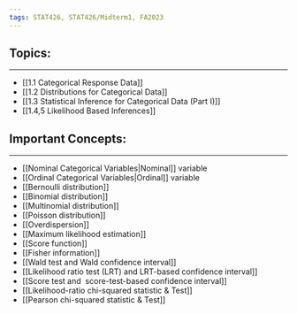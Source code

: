 ```yaml
---
tags: STAT426, STAT426/Midterm1, FA2023
---
```

## Topics:
---
- [[1.1 Categorical Response Data]]
- [[1.2 Distributions for Categorical Data]]
- [[1.3 Statistical Inference for Categorical Data (Part I)]]
- [[1.4,5 Likelihood Based Inferences]] 

## Important Concepts:
---
- [[Nominal Categorical Variables|Nominal]] variable
- [[Ordinal Categorical Variables|Ordinal]] variable
- [[Bernoulli distribution]]
- [[Binomial distribution]]
- [[Multinomial distribution]]
- [[Poisson distribution]]
- [[Overdispersion]]
- [[Maximum likelihood estimation]]
- [[Score function]]
- [[Fisher information]]
- [[Wald test and Wald confidence interval]]
- [[Likelihood ratio test (LRT) and LRT-based confidence interval]]
- [[Score test and  score-test-based confidence interval]]
- [[Likelihood-ratio chi-squared statistic & Test]]
- [[Pearson chi-squared statistic & Test]]